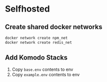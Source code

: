 # Selfhosted


## Create shared docker networks

```sh
docker network create npm_net
docker network create redis_net
```

## Add Komodo Stacks

1. Copy `base.env` contents to env
2. Copy `example.env` contents to env

